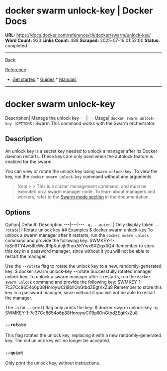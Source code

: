# docker swarm unlock-key | Docker Docs

**URL:** https://docs.docker.com/reference/cli/docker/swarm/unlock-key/
**Word Count:** 933
**Links Count:** 488
**Scraped:** 2025-07-16 01:52:00
**Status:** completed

---

Back

[Reference](https://docs.docker.com/reference/)

  * [Get started](https://docs.docker.com/get-started/)   * [Guides](https://docs.docker.com/guides/)   * [Manuals](https://docs.docker.com/manuals/)

* * *

# docker swarm unlock-key

Description| Manage the unlock key   ---|---   Usage| `docker swarm unlock-key [OPTIONS]`      Swarm This command works with the Swarm orchestrator.

## Description

An unlock key is a secret key needed to unlock a manager after its Docker daemon restarts. These keys are only used when the autolock feature is enabled for the swarm.

You can view or rotate the unlock key using `swarm unlock-key`. To view the key, run the `docker swarm unlock-key` command without any arguments:

> Note >  > This is a cluster management command, and must be executed on a swarm manager node. To learn about managers and workers, refer to the [Swarm mode section](https://docs.docker.com/engine/swarm/) in the documentation.

## Options

Option| Default| Description   ---|---|---   `-q, --quiet`| | Only display token   `--rotate`| | Rotate unlock key      ## Examples               $ docker swarm unlock-key          To unlock a swarm manager after it restarts, run the `docker swarm unlock`     command and provide the following key:              SWMKEY-1-fySn8TY4w5lKcWcJPIpKufejh9hxx5KYwx6XZigx3Q4          Remember to store this key in a password manager, since without it you     will not be able to restart the manager.     

Use the `--rotate` flag to rotate the unlock key to a new, randomly-generated key:               $ docker swarm unlock-key --rotate          Successfully rotated manager unlock key.          To unlock a swarm manager after it restarts, run the `docker swarm unlock`     command and provide the following key:              SWMKEY-1-7c37Cc8654o6p38HnroywCi19pllOnGtbdZEgtKxZu8          Remember to store this key in a password manager, since without it you     will not be able to restart the manager.     

The `-q` \(or `--quiet`\) flag only prints the key:               $ docker swarm unlock-key -q          SWMKEY-1-7c37Cc8654o6p38HnroywCi19pllOnGtbdZEgtKxZu8     

### `--rotate`

This flag rotates the unlock key, replacing it with a new randomly-generated key. The old unlock key will no longer be accepted.

### `--quiet`

Only print the unlock key, without instructions.